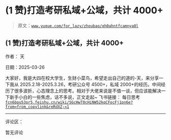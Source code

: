 # (1 赞)打造考研私域+公域，共计 4000+

> 原文：[`www.yuque.com/for_lazy/zhoubao/qh0ahntfcamnya0l`](https://www.yuque.com/for_lazy/zhoubao/qh0ahntfcamnya0l)

## (1 赞)打造考研私域+公域，共计 4000+

作者： 天

日期：2025-03-26

大家好，我是大四在校大学生，生财小菜鸟，希望走出自己的道的-天，来分享一下我从 2025.2.18-2025.3.26，考研公众号 4500+，私域 2000+的经历。中间经历了很多波折，心态理念上的思考。相对于大佬来说是不值一谈，但应该能解决一下新手小白的一些焦虑，话不多说，正文走起~
飞书链接： 每日思考 [`fcn6bpu53pr5.feishu.cn/wiki/SGcHwT0cHiNW52kqCFocFj1pn6e?from=from_copylink&reRdXZ;=1`](https://fcn6bpu53pr5.feishu.cn/wiki/SGcHwT0cHiNW52kqCFocFj1pn6e?from=from_copylink&reRdXZ;=1)

* * *

评论区：

暂无评论